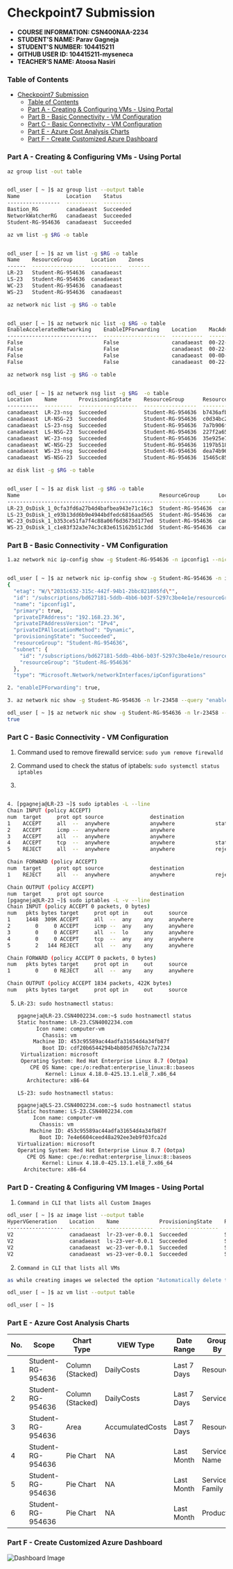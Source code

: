 # Checkpoint7 Submission

- **COURSE INFORMATION: CSN400NAA-2234**
- **STUDENT’S NAME: Parav Gagneja**
- **STUDENT'S NUMBER: 104415211**
- **GITHUB USER ID: 104415211-myseneca**
- **TEACHER’S NAME: Atoosa Nasiri**

### Table of Contents

- [Checkpoint7 Submission](#checkpoint7-submission)
    - [Table of Contents](#table-of-contents)
    - [Part A - Creating \& Configuring VMs - Using Portal](#part-a---creating--configuring-vms---using-portal)
    - [Part B - Basic Connectivity - VM Configuration](#part-b---basic-connectivity---vm-configuration)
    - [Part C - Basic Connectivity - VM Configuration](#part-c---basic-connectivity---vm-configuration)
    - [Part E - Azure Cost Analysis Charts](#part-e---azure-cost-analysis-charts)
    - [Part F - Create Customized Azure Dashboard](#part-f---create-customized-azure-dashboard)

### Part A - Creating & Configuring VMs - Using Portal

``` bash
az group list -out table


odl_user [ ~ ]$ az group list --output table
Name               Location    Status
-----------------  ----------  ---------
Bastion_RG         canadaeast  Succeeded
NetworkWatcherRG   canadaeast  Succeeded
Student-RG-954636  canadaeast  Succeeded
```
``` bash
az vm list -g $RG -o table


odl_user [ ~ ]$ az vm list -g $RG -o table
Name    ResourceGroup      Location    Zones
------  -----------------  ----------  -------
LR-23   Student-RG-954636  canadaeast
LS-23   Student-RG-954636  canadaeast
WC-23   Student-RG-954636  canadaeast
WS-23   Student-RG-954636  canadaeast
```
``` bash
az network nic list -g $RG -o table


odl_user [ ~ ]$ az network nic list -g $RG -o table
EnableAcceleratedNetworking    EnableIPForwarding    Location    MacAddress         Name      NicType    Primary    ProvisioningState    ResourceGroup      ResourceGuid                          VnetEncryptionSupported
-----------------------------  --------------------  ----------  -----------------  --------  ---------  ---------  -------------------  -----------------  ------------------------------------  -------------------------
False                          False                 canadaeast  00-22-48-6E-1F-41  lr-23458  Standard   True       Succeeded            Student-RG-954636  c1274639-3f6d-471d-b538-3a10e916b819  False
False                          False                 canadaeast  00-22-48-6D-86-86  ls-23715  Standard   True       Succeeded            Student-RG-954636  68598b8d-8b12-42e5-b2e0-6c7c6c4f4226  False
False                          False                 canadaeast  00-0D-3A-F4-2A-D1  wc-232    Standard   True       Succeeded            Student-RG-954636  534e577c-6411-434f-a939-5ec751aa2aa9  False
False                          False                 canadaeast  00-22-48-D5-68-9A  ws-2323   Standard   True       Succeeded            Student-RG-954636  81654821-97c9-426b-ba81-c49e39c99616  False
```
``` bash
az network nsg list -g $RG -o table


odl_user [ ~ ]$ az network nsg list -g $RG  -o table
Location    Name       ProvisioningState    ResourceGroup      ResourceGuid
----------  ---------  -------------------  -----------------  ------------------------------------
canadaeast  LR-23-nsg  Succeeded            Student-RG-954636  b7436afb-8d2f-4e3e-9e99-2dcd7f3ec741
canadaeast  LR-NSG-23  Succeeded            Student-RG-954636  c0d34bc2-5b2a-4106-b74a-58680573895c
canadaeast  LS-23-nsg  Succeeded            Student-RG-954636  7a7b906f-b055-4d19-a338-ab13db64e466
canadaeast  LS-NSG-23  Succeeded            Student-RG-954636  227f2a65-e6e8-4a39-868d-02b30c71698a
canadaeast  WC-23-nsg  Succeeded            Student-RG-954636  35e925e7-1052-4846-bc62-b861c66fbc3e
canadaeast  WC-NSG-23  Succeeded            Student-RG-954636  1197b518-9e42-4504-86b1-ef2048a3f949
canadaeast  WS-23-nsg  Succeeded            Student-RG-954636  dea74b96-6f32-40af-af84-37ff2b8b5ad6
canadaeast  WS-NSG-23  Succeeded            Student-RG-954636  15465c85-3bd0-43c6-84d2-542553e487b3
```
``` bash
az disk list -g $RG -o table


odl_user [ ~ ]$ az disk list -g $RG -o table
Name                                             ResourceGroup      Location    Zones    Sku           OsType    SizeGb    ProvisioningState
-----------------------------------------------  -----------------  ----------  -------  ------------  --------  --------  -------------------
LR-23_OsDisk_1_0cfa3fd6a27b4d4bafbea943e71c16c3  Student-RG-954636  canadaeast           Standard_LRS  Linux     64        Succeeded
LS-23_OsDisk_1_e93b13dd6b9e4944bdfedc6816aad565  Student-RG-954636  canadaeast           Standard_LRS  Linux     64        Succeeded
WC-23_OsDisk_1_b353ce51fa7f4c88a06f6d3673d177ed  Student-RG-954636  canadaeast           Standard_LRS  Windows   127       Succeeded
WS-23_OsDisk_1_c1e83f32a3e74c3c83e615162b51c3dd  Student-RG-954636  canadaeast           Standard_LRS  Windows   127       Succeeded
```

### Part B - Basic Connectivity - VM Configuration
``` bash
1.az network nic ip-config show -g Student-RG-954636 -n ipconfig1 --nic-name lr-23458 --query "IpForwarding"


odl_user [ ~ ]$ az network nic ip-config show -g Student-RG-954636 -n ipconfig1 --nic-name lr-23458
{
  "etag": "W/\"2031c632-315c-442f-94b1-2bbc821805fd\"",
  "id": "/subscriptions/bd627181-5ddb-4bb6-b03f-5297c3be4e1e/resourceGroups/Student-RG-954636/providers/Microsoft.Network/networkInterfaces/lr-23458/ipConfigurations/ipconfig1",
  "name": "ipconfig1",
  "primary": true,
  "privateIPAddress": "192.168.23.36",
  "privateIPAddressVersion": "IPv4",
  "privateIPAllocationMethod": "Dynamic",
  "provisioningState": "Succeeded",
  "resourceGroup": "Student-RG-954636",
  "subnet": {
    "id": "/subscriptions/bd627181-5ddb-4bb6-b03f-5297c3be4e1e/resourceGroups/Student-RG-954636/providers/Microsoft.Network/virtualNetworks/Router-23/subnets/SN1",
    "resourceGroup": "Student-RG-954636"
  },
  "type": "Microsoft.Network/networkInterfaces/ipConfigurations"
```

``` bash
2. "enableIPForwarding": true,
```


``` bash
3. az network nic show -g Student-RG-954636 -n lr-23458 --query "enableIPForwarding"

odl_user [ ~ ]$ az network nic show -g Student-RG-954636 -n lr-23458 --query "enableIPForwarding"
true
```

### Part C - Basic Connectivity - VM Configuration

1. Command used to remove firewalld service:
   `sudo yum remove firewalld`

2. Command used  to check the status of iptabels:
   `sudo systemctl status iptables`

3.

``` bash

4. [pgagneja@LR-23 ~]$ sudo iptables -L --line
Chain INPUT (policy ACCEPT)
num  target     prot opt source               destination
1    ACCEPT     all  --  anywhere             anywhere             state RELATED,ESTABLISHED
2    ACCEPT     icmp --  anywhere             anywhere
3    ACCEPT     all  --  anywhere             anywhere
4    ACCEPT     tcp  --  anywhere             anywhere             state NEW tcp dpt:ssh
5    REJECT     all  --  anywhere             anywhere             reject-with icmp-host-prohibited

Chain FORWARD (policy ACCEPT)
num  target     prot opt source               destination
1    REJECT     all  --  anywhere             anywhere             reject-with icmp-host-prohibited

Chain OUTPUT (policy ACCEPT)
num  target     prot opt source               destination
[pgagneja@LR-23 ~]$ sudo iptables -L -v --line
Chain INPUT (policy ACCEPT 0 packets, 0 bytes)
num   pkts bytes target     prot opt in     out     source               destination
1     1448  309K ACCEPT     all  --  any    any     anywhere             anywhere             state RELATED,ESTABLISHED
2        0     0 ACCEPT     icmp --  any    any     anywhere             anywhere
3        0     0 ACCEPT     all  --  lo     any     anywhere             anywhere
4        0     0 ACCEPT     tcp  --  any    any     anywhere             anywhere             state NEW tcp dpt:ssh
5        2   144 REJECT     all  --  any    any     anywhere             anywhere             reject-with icmp-host-prohibited

Chain FORWARD (policy ACCEPT 0 packets, 0 bytes)
num   pkts bytes target     prot opt in     out     source               destination
1        0     0 REJECT     all  --  any    any     anywhere             anywhere             reject-with icmp-host-prohibited

Chain OUTPUT (policy ACCEPT 1834 packets, 422K bytes)
num   pkts bytes target     prot opt in     out     source               destination
```


5. `LR-23: sudo hostnamectl status:`
   ``` bash
   pgagneja@LR-23.CSN4002234.com:~$ sudo hostnamectl status
   Static hostname: LR-23.CSN4002234.com
         Icon name: computer-vm
           Chassis: vm
        Machine ID: 453c95589ac44adfa31654d4a34fb87f
           Boot ID: cdf20b6544294b4b805d765b7c7a7234
    Virtualization: microsoft
    Operating System: Red Hat Enterprise Linux 8.7 (Ootpa)
       CPE OS Name: cpe:/o:redhat:enterprise_linux:8::baseos
            Kernel: Linux 4.18.0-425.13.1.el8_7.x86_64
      Architecture: x86-64
    ```


    `LS-23: sudo hostnamectl status:`
    ``` bash
    pgagneja@LS-23.CSN4002234.com:~$ sudo hostnamectl status
   Static hostname: LS-23.CSN4002234.com
         Icon name: computer-vm
           Chassis: vm
        Machine ID: 453c95589ac44adfa31654d4a34fb87f
           Boot ID: 7e4e6604ceed48a292ee3eb9f03fca2d
    Virtualization: microsoft
    Operating System: Red Hat Enterprise Linux 8.7 (Ootpa)
       CPE OS Name: cpe:/o:redhat:enterprise_linux:8::baseos
            Kernel: Linux 4.18.0-425.13.1.el8_7.x86_64
      Architecture: x86-64
    ```

### Part D - Creating & Configuring VM Images - Using Portal
1. `Command in CLI that lists all Custom Images`
   
``` bash
odl_user [ ~ ]$ az image list --output table
HyperVGeneration    Location    Name             ProvisioningState    ResourceGroup
------------------  ----------  ---------------  -------------------  -----------------
V2                  canadaeast  lr-23-ver-0.0.1  Succeeded            STUDENT-RG-954636
V2                  canadaeast  ls-23-ver-0.0.1  Succeeded            STUDENT-RG-954636
V2                  canadaeast  wc-23-ver-0.0.1  Succeeded            STUDENT-RG-954636
V2                  canadaeast  ws-23-ver-0.0.1  Succeeded            STUDENT-RG-954636   
```

2. `Command in CLI that lists all VMs`
   
``` bash
as while creating images we selected the option "Automatically delete this virtual machine after creating the image"

odl_user [ ~ ]$ az vm list --output table

odl_user [ ~ ]$ 
```

### Part E - Azure Cost Analysis Charts

| No. | Scope | Chart Type | VIEW Type |  Date Range | Group By | Granularity| Example |
|-|-|-|-|-|-|-|-|
|1|Student-RG-954636| Column (Stacked) | DailyCosts | Last 7 Days | Resource | Daily | <img src="images/1.jpg" alt="Daily Cost Barchart" style="float: left; margin-right: 10px;" /> |
|2|Student-RG-954636| Column (Stacked) | DailyCosts | Last 7 Days | Service | Daily | <img src="images/2.jpg" alt="Daily Cost Service-Barchart.jpg" style="float: left; margin-right: 10px;" /> |
|3|Student-RG-954636| Area| AccumulatedCosts | Last 7 Days | Resource | Accumulated | <img src="images/3.jpg" alt="Accumulated Resource Barchart" style="float: left; margin-right: 10px;" /> |
|4|Student-RG-954636| Pie Chart | NA | Last Month | Service Name | NA | <img src="images/4.jpg" alt="Service Name Piechart" style="float: left; margin-right: 10px;" /> |
|5|Student-RG-954636| Pie Chart | NA | Last Month | Service Family | NA | <img src="images/5.jpg" alt="Service Family Piechart" style="float: left; margin-right: 10px;" /> |
|6|Student-RG-954636| Pie Chart | NA | Last Month | Product | NA | <img src="images/6.jpg" alt="Product Piechart" style="float: left; margin-right: 10px;" /> |


### Part F - Create Customized Azure Dashboard

<img src="images/Dashboard.jpg"
     alt="Dashboard Image"
     style="float: left; margin-right: 10px;" />
